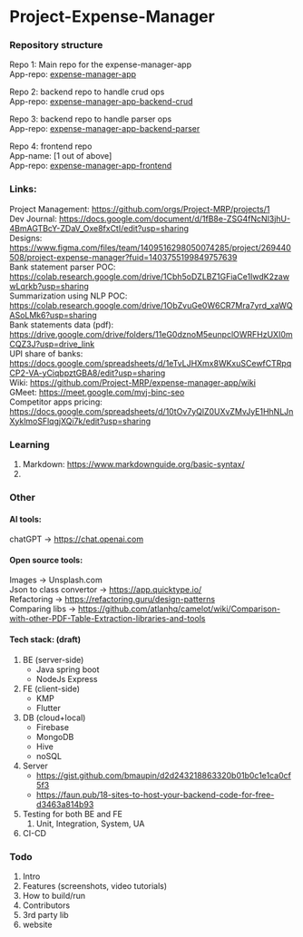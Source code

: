# Project-Expense-Manager

### Repository structure

Repo 1: Main repo for the expense-manager-app   
App-repo: [expense-manager-app](https://github.com/Project-MRP/expense-manager-app)


Repo 2: backend repo to handle crud ops  
App-repo: [expense-manager-app-backend-crud](https://github.com/Project-MRP/expense-manager-backend-crud)

Repo 3: backend repo to handle parser ops  
App-repo: [expense-manager-app-backend-parser](https://github.com/Project-MRP/expense-manager-backend-parser)

Repo 4: frontend repo  
App-name: [1 out of above]  
App-repo: [expense-manager-app-frontend](https://github.com/Project-MRP/expense-manager-frontend)


### Links:
Project Management: https://github.com/orgs/Project-MRP/projects/1  
Dev Journal: https://docs.google.com/document/d/1fB8e-ZSG4fNcNl3jhU-4BmAGTBcY-ZDaV_Oxe8fxCtI/edit?usp=sharing  
Designs: https://www.figma.com/files/team/1409516298050074285/project/269440508/project-expense-manager?fuid=1403755199849757639  
Bank statement parser POC: https://colab.research.google.com/drive/1Cbh5oDZLBZ1GFiaCe1IwdK2zawwLqrkb?usp=sharing  
Summarization using NLP POC: https://colab.research.google.com/drive/1ObZvuGe0W6CR7Mra7yrd_xaWQASoLMk6?usp=sharing  
Bank statements data (pdf): https://drive.google.com/drive/folders/11eG0dznoM5eunpclOWRFHzUXI0mCQZ3J?usp=drive_link  
UPI share of banks: https://docs.google.com/spreadsheets/d/1eTvLJHXmx8WKxuSCewfCTRpqCP2-VA-yCiqbpztGBA8/edit?usp=sharing  
Wiki: https://github.com/Project-MRP/expense-manager-app/wiki  
GMeet: https://meet.google.com/mvj-binc-seo  
Competitor apps pricing: https://docs.google.com/spreadsheets/d/10tOv7yQlZ0UXvZMvJyE1HhNLJnXyklmoSFlqgjXQi7k/edit?usp=sharing  


### Learning
1. Markdown: https://www.markdownguide.org/basic-syntax/  
2. 


### Other

#### AI tools:
chatGPT -> https://chat.openai.com 

#### Open source tools:
Images -> Unsplash.com  
Json to class convertor -> https://app.quicktype.io/   
Refactoring -> https://refactoring.guru/design-patterns   
Comparing libs -> https://github.com/atlanhq/camelot/wiki/Comparison-with-other-PDF-Table-Extraction-libraries-and-tools  

#### Tech stack: (draft)
1. BE (server-side)
    * Java spring boot
    * NodeJs Express
2. FE (client-side)
    * KMP
    * Flutter
3. DB (cloud+local)
    * Firebase
    * MongoDB
    * Hive
    * noSQL
4. Server
    * https://gist.github.com/bmaupin/d2d243218863320b01b0c1e1ca0cf5f3 
    * https://faun.pub/18-sites-to-host-your-backend-code-for-free-d3463a814b93 
5. Testing for both BE and FE
    1. Unit, Integration, System, UA
6. CI-CD


### Todo
1. Intro
2. Features (screenshots, video tutorials)
3. How to build/run
4. Contributors
5. 3rd party lib
6. website